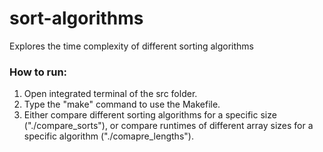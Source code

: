# sort-algorithms
Explores the time complexity of different sorting algorithms

### How to run:

1. Open integrated terminal of the src folder.
2. Type the "make" command to use the Makefile.
3. Either compare different sorting algorithms for a specific size ("./compare_sorts"), or compare runtimes of different array sizes for a specific algorithm ("./comapre_lengths").